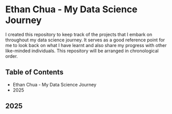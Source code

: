 # Ethan Chua - My Data Science Journey
I created this repository to keep track of the projects that I embark on throughout my data science journey. It serves as a good reference point for me to look back on what I have learnt and also share my progress with other like-minded individuals. This repository will be arranged in chronological order.
## Table of Contents
* Ethan Chua - My Data Science Journey
* 2025
## 2025
